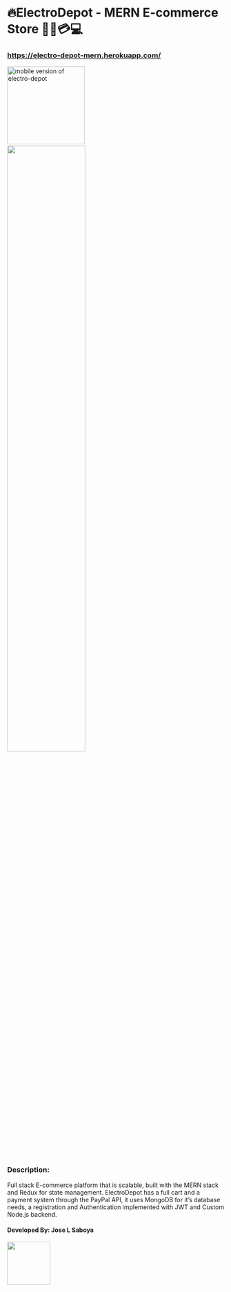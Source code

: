 # :fire:ElectroDepot - MERN E-commerce Store 📲🛒💳💻

### https://electro-depot-mern.herokuapp.com/

<img src="https://user-images.githubusercontent.com/16430662/206128114-8e33cd29-ecd8-4afa-949c-29a686092296.png" alt="mobile version of electro-depot" width="180">&nbsp;&nbsp;&nbsp;&nbsp;&nbsp;&nbsp;&nbsp;&nbsp;&nbsp;&nbsp;&nbsp;&nbsp;&nbsp;&nbsp;<img src="https://personal-portfolio-2020.s3.amazonaws.com/electroDepotPreview.gif" width="60%">

### Description:
Full stack E-commerce platform that is scalable, built with the MERN stack and Redux for state management. ElectroDepot has a full cart and a payment system through the PayPal API, it uses MongoDB for it’s database needs, a registration and Authentication implemented with JWT and Custom Node.js backend.

#### Developed By: Jose L Saboya
<img src="https://raw.githubusercontent.com/SaboyaDev/SaboyaDev/main/default.png" width="100">
